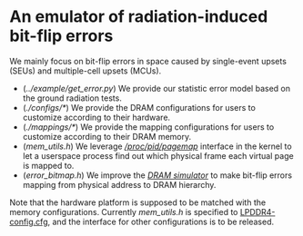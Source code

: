 # An emulator of radiation-induced bit-flip errors
We mainly focus on bit-flip errors in space caused by single-event upsets (SEUs) and multiple-cell upsets (MCUs).
- (*../example/get_error.py*) We provide our statistic error model based on the ground radiation tests.
- (*./configs/\**) We provide the DRAM configurations for users to customize according to their hardware.
- (*./mappings/\**) We provide the mapping configurations for users to customize according to their DRAM memory.
- (*mem_utils.h*) We leverage *[/proc/pid/pagemap](https://www.kernel.org/doc/Documentation/vm/pagemap.txt)* interface in the kernel to let a userspace process find out which physical frame each virtual page is mapped to.
- (*error_bitmap.h*) We improve the *[DRAM simulator](https://github.com/CMU-SAFARI/ramulator)* to make bit-flip errors mapping from physical address to DRAM hierarchy.

Note that the hardware platform is supposed to be matched with the memory configurations.
Currently *mem_utils.h* is specified to [LPDDR4-config.cfg](./configs/LPDDR4-config.cfg), and the interface for other configurations is to be released.
